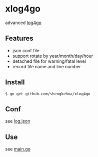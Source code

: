 # xlog4go
 advanced [log4go](https://github.com/skoo87/log4go)

## Features
* json conf file
* support rotate by year/month/day/hour
* detached file for warning/fatal level
* record file name and line number

## Install

    $ go get github.com/shengkehua/xlog4go

## Conf
 see [log.json](https://github.com/shengkehua/xlog4go/blob/master/example/log.json)

## Use
 see [main.go](https://github.com/shengkehua/xlog4go/blob/master/example/main.go)
